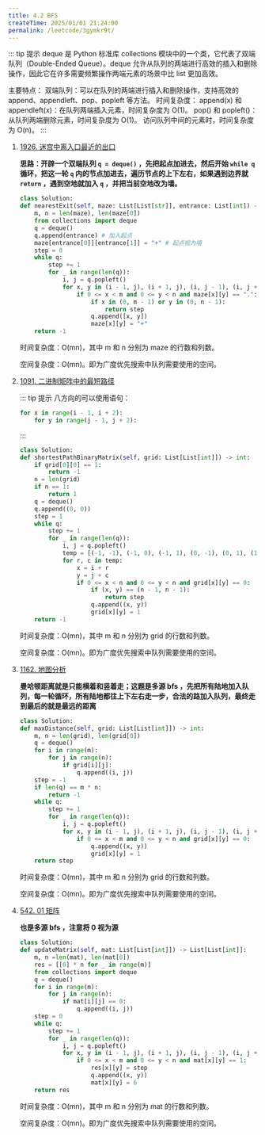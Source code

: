 ```yaml
---
title: 4.2 BFS
createTime: 2025/01/01 21:24:00
permalink: /leetcode/3gymkr9t/
---
```

::: tip 提示
deque 是 Python 标准库 collections 模块中的一个类，它代表了双端队列（Double-Ended Queue）。deque 允许从队列的两端进行高效的插入和删除操作，因此它在许多需要频繁操作两端元素的场景中比 list 更加高效。

主要特点：
双端队列：可以在队列的两端进行插入和删除操作，支持高效的 append、appendleft、pop、popleft 等方法。
时间复杂度：
append(x) 和 appendleft(x)：在队列两端插入元素，时间复杂度为 O(1)。
pop() 和 popleft()：从队列两端删除元素，时间复杂度为 O(1)。
访问队列中间的元素时，时间复杂度为 O(n)。
:::


1. [1926. 迷宫中离入口最近的出口](https://leetcode.cn/problems/nearest-exit-from-entrance-in-maze/description/)

    **思路：开辟一个双端队列 `q = deque()` ，先把起点加进去，然后开始 `while q` 循环，把这一轮 `q` 内的节点加进去，遍历节点的上下左右，如果遇到边界就 `return` ，遇到空地就加入 `q` ，并把当前空地改为墙。**

    ```py
    class Solution:
    def nearestExit(self, maze: List[List[str]], entrance: List[int]) -> int:
        m, n = len(maze), len(maze[0])
        from collections import deque
        q = deque()
        q.append(entrance) # 加入起点
        maze[entrance[0]][entrance[1]] = "+" # 起点视为墙
        step = 0
        while q:
            step += 1
            for _ in range(len(q)):
                i, j = q.popleft()
                for x, y in (i - 1, j), (i + 1, j), (i, j - 1), (i, j + 1):
                    if 0 <= x < m and 0 <= y < n and maze[x][y] == ".":
                        if x in (0, m - 1) or y in (0, n - 1):
                            return step
                        q.append([x, y])
                        maze[x][y] = "+"
        return -1
    ```

    时间复杂度：O(mn)，其中 m 和 n 分别为 maze 的行数和列数。

    空间复杂度：O(mn)。即为广度优先搜索中队列需要使用的空间。

2. [1091. 二进制矩阵中的最短路径](https://leetcode.cn/problems/shortest-path-in-binary-matrix/description/)

    ::: tip 提示
    八方向的可以使用语句：
    ```py
    for x in range(i - 1, i + 2):
        for y in range(j - 1, j + 2):
    ```
    :::

    ```py
    class Solution:
    def shortestPathBinaryMatrix(self, grid: List[List[int]]) -> int:
        if grid[0][0] == 1:
            return -1
        n = len(grid)
        if n == 1:
            return 1
        q = deque()
        q.append((0, 0))
        step = 1
        while q:
            step += 1
            for _ in range(len(q)):
                i, j = q.popleft()
                temp = [(-1, -1), (-1, 0), (-1, 1), (0, -1), (0, 1), (1, -1), (1, 0), (1, 1)]
                for r, c in temp:
                    x = i + r
                    y = j + c
                    if 0 <= x < n and 0 <= y < n and grid[x][y] == 0:
                        if (x, y) == (n - 1, n - 1):
                            return step
                        q.append((x, y))
                        grid[x][y] = 1
        return -1
    ```

    时间复杂度：O(mn)，其中 m 和 n 分别为 grid 的行数和列数。

    空间复杂度：O(mn)。即为广度优先搜索中队列需要使用的空间。

3. [1162. 地图分析](https://leetcode.cn/problems/as-far-from-land-as-possible/description/)

    **曼哈顿距离就是只能横着和竖着走；这题是多源 bfs ，先把所有陆地加入队列，每一轮循环，所有陆地都往上下左右走一步，合法的路加入队列，最终走到最后的就是最远的距离**

    ```py
    class Solution:
    def maxDistance(self, grid: List[List[int]]) -> int:
        m, n = len(grid), len(grid[0])
        q = deque()
        for i in range(m):
            for j in range(n):
                if grid[i][j]:
                    q.append((i, j))
        step = -1
        if len(q) == m * n:
            return -1
        while q:
            step += 1
            for _ in range(len(q)):
                i, j = q.popleft()
                for x, y in (i - 1, j), (i + 1, j), (i, j - 1), (i, j + 1):
                    if 0 <= x < m and 0 <= y < n and grid[x][y] == 0:
                        q.append((x, y))
                        grid[x][y] = 1
        return step
    ```

    时间复杂度：O(mn)，其中 m 和 n 分别为 grid 的行数和列数。

    空间复杂度：O(mn)。即为广度优先搜索中队列需要使用的空间。

4. [542. 01 矩阵](https://leetcode.cn/problems/01-matrix/description/)

    **也是多源 bfs ，注意将 0 视为源**

    ```py
    class Solution:
    def updateMatrix(self, mat: List[List[int]]) -> List[List[int]]:
        m, n =len(mat), len(mat[0])
        res = [[0] * n for _ in range(m)]
        from collections import deque
        q = deque()
        for i in range(m):
            for j in range(n):
                if mat[i][j] == 0:
                    q.append((i, j))
        step = 0
        while q:
            step += 1
            for _ in range(len(q)):
                i, j = q.popleft()
                for x, y in (i - 1, j), (i + 1, j), (i, j - 1), (i, j + 1):
                    if 0 <= x < m and 0 <= y < n and mat[x][y] == 1:
                        res[x][y] = step
                        q.append((x, y))
                        mat[x][y] = 6
        return res
    ```

    时间复杂度：O(mn)，其中 m 和 n 分别为 mat 的行数和列数。

    空间复杂度：O(mn)。即为广度优先搜索中队列需要使用的空间。

